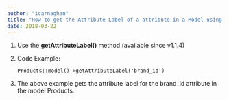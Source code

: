 ```yaml
---
author: "icarnaghan"
title: "How to get the Attribute Label of a attribute in a Model using Yii Framework"
date: 2018-03-22
---
```


1. Use the **getAttributeLabel()** method (available since v1.1.4)
2. Code Example:
    
    ```
    Products::model()->getAttributeLabel('brand_id')
    ```
    
3. The above example gets the attribute label for the brand\_id attribute in the model Products.
